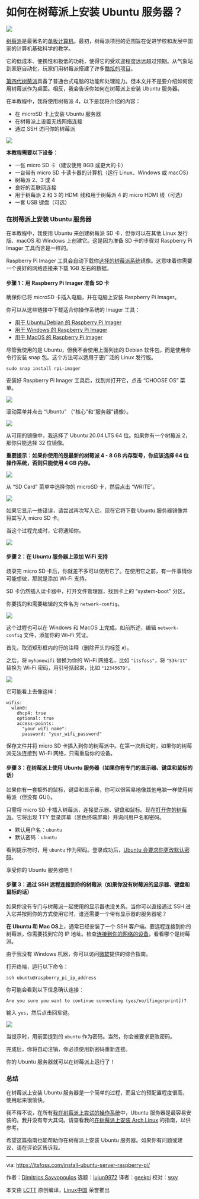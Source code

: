 [#]: collector: (lujun9972)
[#]: translator: (geekpi)
[#]: reviewer: (wxy)
[#]: publisher: (wxy)
[#]: url: (https://linux.cn/article-12783-1.html)
[#]: subject: (How to Install Ubuntu Server on a Raspberry Pi)
[#]: via: (https://itsfoss.com/install-ubuntu-server-raspberry-pi/)
[#]: author: (Dimitrios Savvopoulos https://itsfoss.com/author/dimitrios/)

如何在树莓派上安装 Ubuntu 服务器？
======

![][6]

[树莓派][1]是最著名的[单板计算机][2]。最初，树莓派项目的范围旨在促进学校和发展中国家的计算机基础科学的教学。

它的低成本、便携性和极低的功耗，使得它的受欢迎程度远远超过预期。从气象站到家庭自动化，玩家们用树莓派搭建了许多[酷炫的项目][3]。

[第四代树莓派][4]具备了普通台式电脑的功能和处理能力。但本文并不是要介绍如何使用树莓派作为桌面。相反，我会告诉你如何在树莓派上安装 Ubuntu 服务器。

在本教程中，我将使用树莓派 4，以下是我将介绍的内容：

  * 在 microSD 卡上安装 Ubuntu 服务器
  * 在树莓派上设置无线网络连接
  * 通过 SSH 访问你的树莓派

![][5]

**本教程需要以下设备**：

  * 一张 micro SD 卡（建议使用 8GB 或更大的卡）
  * 一台带有 micro SD 卡读卡器的计算机（运行 Linux、Windows 或 macOS）
  * 树莓派 2、3 或 4
  * 良好的互联网连接
  * 用于树莓派 2 和 3 的 HDMI 线和用于树莓派 4 的 micro HDMI 线（可选）
  * 一套 USB 键盘（可选）

### 在树莓派上安装 Ubuntu 服务器

在本教程中，我使用 Ubuntu 来创建树莓派 SD 卡，但你可以在其他 Linux 发行版、macOS 和 Windows 上创建它。这是因为准备 SD 卡的步骤对 Raspberry Pi Imager 工具而言是一样的。

Raspberry Pi Imager 工具会自动下载你[选择的树莓派系统][7]镜像。这意味着你需要一个良好的网络连接来下载 1GB 左右的数据。

#### 步骤 1：用 Raspberry Pi Imager 准备 SD 卡

确保你已将 microSD 卡插入电脑，并在电脑上安装 Raspberry Pi Imager。

你可以从这些链接中下载适合你操作系统的 Imager 工具：

  * [用于 Ubuntu/Debian 的 Raspberry Pi Imager][8]
  * [用于 Windows 的 Raspberry Pi Imager][9]
  * [用于 MacOS 的 Raspberry Pi Imager][10]

尽管我使用的是 Ubuntu，但我不会使用上面列出的 Debian 软件包，而是使用命令行安装 snap 包。这个方法可以适用于更广泛的 Linux 发行版。

```
sudo snap install rpi-imager
```

安装好 Raspberry Pi Imager 工具后，找到并打开它，点击 “CHOOSE OS” 菜单。

![][11]

滚动菜单并点击 “Ubuntu” （“核心”和“服务器”镜像）。

![][12]

从可用的镜像中，我选择了 Ubuntu 20.04 LTS 64 位。如果你有一个树莓派 2，那你只能选择 32 位镜像。

**重要提示：如果你使用的是最新的树莓派 4 - 8 GB 内存型号，你应该选择 64 位操作系统，否则只能使用 4 GB 内存。**

![][13]

从 “SD Card” 菜单中选择你的 microSD 卡，然后点击 “WRITE”。

![][14]

如果它显示一些错误，请尝试再次写入它。现在它将下载 Ubuntu 服务器镜像并将其写入 micro SD 卡。

当这个过程完成时，它将通知你。

![][15]

#### 步骤 2：在 Ubuntu 服务器上添加 WiFi 支持

烧录完 micro SD 卡后，你就差不多可以使用它了。在使用它之前，有一件事情你可能想做，那就是添加 Wi-Fi 支持。

SD 卡仍然插入读卡器中，打开文件管理器，找到卡上的 “system-boot” 分区。

你要找的和需要编辑的文件名为 `network-config`。

![][16]

这个过程也可以在 Windows 和 MacOS 上完成。如前所述，编辑 `network-config` 文件，添加你的 Wi-Fi 凭证。

首先，取消矩形框内的行的注释（删除开头的标签 `#`）。

之后，将 `myhomewifi` 替换为你的 Wi-Fi 网络名，比如 `"itsfoss"`，将 `"S3kr1t"` 替换为 Wi-Fi 密码，用引号括起来，比如 `"12345679"`。

![][17]

它可能看上去像这样：

```
wifis:
  wlan0:
    dhcp4: true
    optional: true
    access-points:
      "your wifi name":
      password: "your_wifi_password"
```

保存文件并将 micro SD 卡插入到你的树莓派中。在第一次启动时，如果你的树莓派无法连接到 Wi-Fi 网络，只需重启你的设备。

#### 步骤 3：在树莓派上使用 Ubuntu 服务器（如果你有专门的显示器、键盘和鼠标的话）

如果你有一套额外的鼠标，键盘和显示器，你可以很容易地像其他电脑一样使用树莓派（但没有 GUI）。

只需将 micro SD 卡插入树莓派，连接显示器、键盘和鼠标。现在[打开你的树莓派][18]。它将出现 TTY 登录屏幕（黑色终端屏幕）并询问用户名和密码。

  * 默认用户名：`ubuntu`
  * 默认密码：`ubuntu`

看到提示符时，用 `ubuntu` 作为密码。登录成功后，[Ubuntu 会要求你更改默认密码][19]。

享受你的 Ubuntu 服务器吧！

#### 步骤 3：通过 SSH 远程连接到你的树莓派（如果你没有树莓派的显示器、键盘和鼠标的话）

如果你没有专门与树莓派一起使用的显示器也没关系。当你可以直接通过 SSH 进入它并按照你的方式使用它时，谁还需要一个带有显示器的服务器呢？

**在 Ubuntu 和 Mac OS**上，通常已经安装了一个 SSH 客户端。要远程连接到你的树莓派，你需要找到它的 IP 地址。检查[连接到你的网络的设备][20]，看看哪个是树莓派。

由于我没有 Windows 机器，你可以访问[微软][21]提供的综合指南。

打开终端，运行以下命令：

```
ssh ubuntu@raspberry_pi_ip_address
```

你可能会看到以下信息确认连接：

```
Are you sure you want to continue connecting (yes/no/[fingerprint])?
```

输入 `yes`，然后点击回车键。

![][22]

当提示时，用前面提到的 `ubuntu` 作为密码。当然，你会被要求更改密码。

完成后，你将自动注销，你必须使用新密码重新连接。

你的 Ubuntu 服务器就可以在树莓派上运行了！

### 总结

在树莓派上安装 Ubuntu 服务器是一个简单的过程，而且它的预配置程度很高，使用起来很愉快。

我不得不说，在所有[我在树莓派上尝试的操作系统][7]中，Ubuntu 服务器是最容易安装的。我并没有夸大其词。请查看我的[在树莓派上安装 Arch Linux][23] 的指南，以供参考。

希望这篇指南也能帮助你在树莓派上安装 Ubuntu 服务器。如果你有问题或建议，请在评论区告诉我。

--------------------------------------------------------------------------------

via: https://itsfoss.com/install-ubuntu-server-raspberry-pi/

作者：[Dimitrios Savvopoulos][a]
选题：[lujun9972][b]
译者：[geekpi](https://github.com/geekpi)
校对：[wxy](https://github.com/wxy)

本文由 [LCTT](https://github.com/LCTT/TranslateProject) 原创编译，[Linux中国](https://linux.cn/) 荣誉推出

[a]: https://itsfoss.com/author/dimitrios/
[b]: https://github.com/lujun9972
[1]: https://www.raspberrypi.org/
[2]: https://itsfoss.com/raspberry-pi-alternatives/
[3]: https://itsfoss.com/raspberry-pi-projects/
[4]: https://itsfoss.com/raspberry-pi-4/
[5]: https://i2.wp.com/itsfoss.com/wp-content/uploads/2020/09/Ubuntu-Server-20.04.1-LTS-aarch64.png?resize=800%2C600&ssl=1
[6]: https://i1.wp.com/itsfoss.com/wp-content/uploads/2020/09/ubuntu-server-raspberry-pi.png?resize=800%2C450&ssl=1
[7]: https://itsfoss.com/raspberry-pi-os/
[8]: https://downloads.raspberrypi.org/imager/imager_amd64.deb
[9]: https://downloads.raspberrypi.org/imager/imager.exe
[10]: https://downloads.raspberrypi.org/imager/imager.dmg
[11]: https://i0.wp.com/itsfoss.com/wp-content/uploads/2020/09/raspberry-pi-imager.png?resize=800%2C600&ssl=1
[12]: https://i1.wp.com/itsfoss.com/wp-content/uploads/2020/09/raspberry-pi-imager-choose-ubuntu.png?resize=800%2C600&ssl=1
[13]: https://i0.wp.com/itsfoss.com/wp-content/uploads/2020/09/raspberry-pi-imager-ubuntu-server.png?resize=800%2C600&ssl=1
[14]: https://i1.wp.com/itsfoss.com/wp-content/uploads/2020/09/raspberry-pi-imager-sd-card.png?resize=800%2C600&ssl=1
[15]: https://i0.wp.com/itsfoss.com/wp-content/uploads/2020/09/ubuntu-server-installed-raspberry-pi.png?resize=799%2C506&ssl=1
[16]: https://i0.wp.com/itsfoss.com/wp-content/uploads/2020/09/ubuntu-server-pi-network-config.png?resize=800%2C565&ssl=1
[17]: https://i0.wp.com/itsfoss.com/wp-content/uploads/2020/09/Ubuntu-server-wifi.png?resize=800%2C600&ssl=1
[18]: https://itsfoss.com/turn-on-raspberry-pi/
[19]: https://itsfoss.com/change-password-ubuntu/
[20]: https://itsfoss.com/how-to-find-what-devices-are-connected-to-network-in-ubuntu/
[21]: https://docs.microsoft.com/en-us/windows-server/administration/openssh/openssh_install_firstuse
[22]: https://i1.wp.com/itsfoss.com/wp-content/uploads/2020/09/ubuntu-server-change-password.png?resize=800%2C600&ssl=1
[23]: https://itsfoss.com/install-arch-raspberry-pi/
